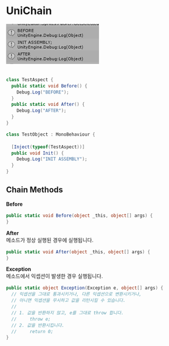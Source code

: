 UniChain
====

![img](img.PNG)
<br>
<br>

```cs
class TestAspect {
  public static void Before() {
    Debug.Log("BEFORE");
  }
  public static void After() {
    Debug.Log("AFTER");
  }
}
```
```cs
class TestObject : MonoBehaviour {

  [Inject(typeof(TestAspect))]
  public void Init() {
    Debug.Log("INIT ASSEMBLY");
  }
}
```

Chain Methods
----
__Before__
```cs
public static void Before(object _this, object[] args) {
}
```

__After__<br>
메소드가 정상 실행된 경우에 실행됩니다.
```cs
public static void After(object _this, object[] args) {
}
```

__Exception__<br>
메소드에서 익셉션이 발생한 경우 실행됩니다.
```cs
public static object Exception(Exception e, object[] args) {
  // 익셉션을 그대로 통과시키거나, 다른 익셉션으로 변환시키거나,
  // 아니면 익셉션을 무시하고 값을 리턴시킬 수 있습니다.
  // 
  // 1. 값을 반환하지 않고, e를 그대로 throw 합니다.
  //     throw e;
  // 2. 값을 반환시킵니다.
  //     return 0;
}
```

